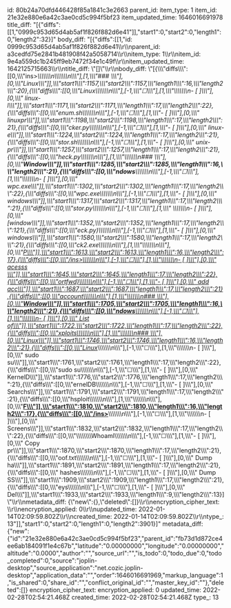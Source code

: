 id: 80b24a70dfd446428f85a1841c3e2663
parent_id: 
item_type: 1
item_id: 21e32e880e6a42c3ae0cd5c994f5bf23
item_updated_time: 1646016691978
title_diff: "[{\"diffs\":[[1,\"0999c953d65d4ab5af1f826f882d6e41\"]],\"start1\":0,\"start2\":0,\"length1\":0,\"length2\":32}]"
body_diff: "[{\"diffs\":[[1,\"id: 0999c953d65d4ab5af1f826f882d6e41\\\r\\\nparent_id: a3cedfd75e2841b481908f42a5058714\\\r\\\nitem_type: 1\\\r\\\nitem_id: 9e4a559dc1b245ff9eb7472f34e1c49f\\\r\\\nitem_updated_time: 1642125715663\\\r\\\ntitle_diff: \\\"[]\\\"\\\r\\\nbody_diff: \\\"[{\\\\\\\"diffs\\\\\\\":[[0,\\\\\\\"ins>**\\\\\\\\\\\\\n\\\\\\\\\\\\\n\\\\\\\"],[1,\\\\\\\"### \\\\\\\"],[0,\\\\\\\"**Linux*\\\\\\\"]],\\\\\\\"start1\\\\\\\":1157,\\\\\\\"start2\\\\\\\":1157,\\\\\\\"length1\\\\\\\":16,\\\\\\\"length2\\\\\\\":20},{\\\\\\\"diffs\\\\\\\":[[0,\\\\\\\"Linux**\\\\\\\\\\\\\n\\\\\\\"],[-1,\\\\\\\"☐\\\\\\\"],[1,\\\\\\\"\\\\\\\\\\\\\n- [ ]\\\\\\\"],[0,\\\\\\\" linux-l\\\\\\\"]],\\\\\\\"start1\\\\\\\":1171,\\\\\\\"start2\\\\\\\":1171,\\\\\\\"length1\\\\\\\":17,\\\\\\\"length2\\\\\\\":22},{\\\\\\\"diffs\\\\\\\":[[0,\\\\\\\"enum.sh\\\\\\\\\\\\\n\\\\\\\"],[-1,\\\\\\\"☐\\\\\\\"],[1,\\\\\\\"- [ ]\\\\\\\"],[0,\\\\\\\" linuxpr\\\\\\\"]],\\\\\\\"start1\\\\\\\":1198,\\\\\\\"start2\\\\\\\":1198,\\\\\\\"length1\\\\\\\":17,\\\\\\\"length2\\\\\\\":21},{\\\\\\\"diffs\\\\\\\":[[0,\\\\\\\"cker.py\\\\\\\\\\\\\n\\\\\\\"],[-1,\\\\\\\"☐\\\\\\\"],[1,\\\\\\\"- [ ]\\\\\\\"],[0,\\\\\\\" linux-e\\\\\\\"]],\\\\\\\"start1\\\\\\\":1224,\\\\\\\"start2\\\\\\\":1224,\\\\\\\"length1\\\\\\\":17,\\\\\\\"length2\\\\\\\":21},{\\\\\\\"diffs\\\\\\\":[[0,\\\\\\\"stor.sh\\\\\\\\\\\\\n\\\\\\\"],[-1,\\\\\\\"☐\\\\\\\"],[1,\\\\\\\"- [ ]\\\\\\\"],[0,\\\\\\\" unix-pr\\\\\\\"]],\\\\\\\"start1\\\\\\\":1257,\\\\\\\"start2\\\\\\\":1257,\\\\\\\"length1\\\\\\\":17,\\\\\\\"length2\\\\\\\":21},{\\\\\\\"diffs\\\\\\\":[[0,\\\\\\\"heck.py\\\\\\\\\\\\\n\\\\\\\"],[1,\\\\\\\"\\\\\\\\\\\\\n### \\\\\\\"],[0,\\\\\\\"**Window\\\\\\\"]],\\\\\\\"start1\\\\\\\":1285,\\\\\\\"start2\\\\\\\":1285,\\\\\\\"length1\\\\\\\":16,\\\\\\\"length2\\\\\\\":21},{\\\\\\\"diffs\\\\\\\":[[0,\\\\\\\"ndows**\\\\\\\\\\\\\n\\\\\\\"],[-1,\\\\\\\"☐\\\\\\\"],[1,\\\\\\\"\\\\\\\\\\\\\n- [ ]\\\\\\\"],[0,\\\\\\\" wpc.exe\\\\\\\"]],\\\\\\\"start1\\\\\\\":1302,\\\\\\\"start2\\\\\\\":1302,\\\\\\\"length1\\\\\\\":17,\\\\\\\"length2\\\\\\\":22},{\\\\\\\"diffs\\\\\\\":[[0,\\\\\\\"wpc.exe\\\\\\\\\\\\\n\\\\\\\"],[-1,\\\\\\\"☐\\\\\\\"],[1,\\\\\\\"- [ ]\\\\\\\"],[0,\\\\\\\" windows\\\\\\\"]],\\\\\\\"start1\\\\\\\":1317,\\\\\\\"start2\\\\\\\":1317,\\\\\\\"length1\\\\\\\":17,\\\\\\\"length2\\\\\\\":21},{\\\\\\\"diffs\\\\\\\":[[0,\\\\\\\"stor.py\\\\\\\\\\\\\n\\\\\\\"],[-1,\\\\\\\"☐\\\\\\\"],[1,\\\\\\\"    [](https://github.com/pentestmonkey/windows-privesc-check/blob/master/windows_privesc_check.py)\\\\\\\\\\\\\n- [ ]\\\\\\\"],[0,\\\\\\\" [window\\\\\\\"]],\\\\\\\"start1\\\\\\\":1352,\\\\\\\"start2\\\\\\\":1352,\\\\\\\"length1\\\\\\\":17,\\\\\\\"length2\\\\\\\":121},{\\\\\\\"diffs\\\\\\\":[[0,\\\\\\\"eck.py)\\\\\\\\\\\\\n\\\\\\\"],[-1,\\\\\\\"☐\\\\\\\"],[1,\\\\\\\"- [ ]\\\\\\\"],[0,\\\\\\\" windows\\\\\\\"]],\\\\\\\"start1\\\\\\\":1580,\\\\\\\"start2\\\\\\\":1580,\\\\\\\"length1\\\\\\\":17,\\\\\\\"length2\\\\\\\":21},{\\\\\\\"diffs\\\\\\\":[[0,\\\\\\\"ck2.exe\\\\\\\\\\\\\n\\\\\\\"],[1,\\\\\\\"\\\\\\\\\\\\\n\\\\\\\"],[0,\\\\\\\"**<ins>P\\\\\\\"]],\\\\\\\"start1\\\\\\\":1613,\\\\\\\"start2\\\\\\\":1613,\\\\\\\"length1\\\\\\\":16,\\\\\\\"length2\\\\\\\":17},{\\\\\\\"diffs\\\\\\\":[[0,\\\\\\\"/ins>**\\\\\\\\\\\\\n\\\\\\\"],[-1,\\\\\\\"☐\\\\\\\"],[1,\\\\\\\"\\\\\\\\\\\\\n- [ ]\\\\\\\"],[0,\\\\\\\" acesss \\\\\\\"]],\\\\\\\"start1\\\\\\\":1645,\\\\\\\"start2\\\\\\\":1645,\\\\\\\"length1\\\\\\\":17,\\\\\\\"length2\\\\\\\":22},{\\\\\\\"diffs\\\\\\\":[[0,\\\\\\\"ortfwd)\\\\\\\\\\\\\n\\\\\\\"],[-1,\\\\\\\"☐\\\\\\\"],[1,\\\\\\\"- [ ]\\\\\\\"],[0,\\\\\\\" add acc\\\\\\\"]],\\\\\\\"start1\\\\\\\":1687,\\\\\\\"start2\\\\\\\":1687,\\\\\\\"length1\\\\\\\":17,\\\\\\\"length2\\\\\\\":21},{\\\\\\\"diffs\\\\\\\":[[0,\\\\\\\"account\\\\\\\\\\\\\n\\\\\\\"],[1,\\\\\\\"\\\\\\\\\\\\\n### \\\\\\\"],[0,\\\\\\\"**Window\\\\\\\"]],\\\\\\\"start1\\\\\\\":1705,\\\\\\\"start2\\\\\\\":1705,\\\\\\\"length1\\\\\\\":16,\\\\\\\"length2\\\\\\\":21},{\\\\\\\"diffs\\\\\\\":[[0,\\\\\\\"ndows**\\\\\\\\\\\\\n\\\\\\\"],[-1,\\\\\\\"☐\\\\\\\"],[1,\\\\\\\"\\\\\\\\\\\\\n- [ ]\\\\\\\"],[0,\\\\\\\" List of\\\\\\\"]],\\\\\\\"start1\\\\\\\":1722,\\\\\\\"start2\\\\\\\":1722,\\\\\\\"length1\\\\\\\":17,\\\\\\\"length2\\\\\\\":22},{\\\\\\\"diffs\\\\\\\":[[0,\\\\\\\"xploits\\\\\\\\\\\\\n\\\\\\\"],[1,\\\\\\\"\\\\\\\\\\\\\n### \\\\\\\"],[0,\\\\\\\"**Linux*\\\\\\\"]],\\\\\\\"start1\\\\\\\":1746,\\\\\\\"start2\\\\\\\":1746,\\\\\\\"length1\\\\\\\":16,\\\\\\\"length2\\\\\\\":21},{\\\\\\\"diffs\\\\\\\":[[0,\\\\\\\"Linux**\\\\\\\\\\\\\n\\\\\\\"],[-1,\\\\\\\"☐\\\\\\\"],[1,\\\\\\\"\\\\\\\\\\\\\n- [ ]\\\\\\\"],[0,\\\\\\\" sudo su\\\\\\\"]],\\\\\\\"start1\\\\\\\":1761,\\\\\\\"start2\\\\\\\":1761,\\\\\\\"length1\\\\\\\":17,\\\\\\\"length2\\\\\\\":22},{\\\\\\\"diffs\\\\\\\":[[0,\\\\\\\"sudo su\\\\\\\\\\\\\n\\\\\\\"],[-1,\\\\\\\"☐\\\\\\\"],[1,\\\\\\\"- [ ]\\\\\\\"],[0,\\\\\\\" KernelD\\\\\\\"]],\\\\\\\"start1\\\\\\\":1776,\\\\\\\"start2\\\\\\\":1776,\\\\\\\"length1\\\\\\\":17,\\\\\\\"length2\\\\\\\":21},{\\\\\\\"diffs\\\\\\\":[[0,\\\\\\\"ernelDB\\\\\\\\\\\\\n\\\\\\\"],[-1,\\\\\\\"☐\\\\\\\"],[1,\\\\\\\"- [ ]\\\\\\\"],[0,\\\\\\\" Searchs\\\\\\\"]],\\\\\\\"start1\\\\\\\":1791,\\\\\\\"start2\\\\\\\":1791,\\\\\\\"length1\\\\\\\":17,\\\\\\\"length2\\\\\\\":21},{\\\\\\\"diffs\\\\\\\":[[0,\\\\\\\"hsploit\\\\\\\\\\\\\n\\\\\\\"],[1,\\\\\\\"\\\\\\\\\\\\\n\\\\\\\"],[0,\\\\\\\"**<ins>F\\\\\\\"]],\\\\\\\"start1\\\\\\\":1810,\\\\\\\"start2\\\\\\\":1810,\\\\\\\"length1\\\\\\\":16,\\\\\\\"length2\\\\\\\":17},{\\\\\\\"diffs\\\\\\\":[[0,\\\\\\\"/ins>**\\\\\\\\\\\\\n\\\\\\\"],[-1,\\\\\\\"☐\\\\\\\"],[1,\\\\\\\"\\\\\\\\\\\\\n- [ ]\\\\\\\"],[0,\\\\\\\" Screens\\\\\\\"]],\\\\\\\"start1\\\\\\\":1832,\\\\\\\"start2\\\\\\\":1832,\\\\\\\"length1\\\\\\\":17,\\\\\\\"length2\\\\\\\":22},{\\\\\\\"diffs\\\\\\\":[[0,\\\\\\\"\\\\\\\\\\\\\\\\WhoamI\\\\\\\\\\\\\n\\\\\\\"],[-1,\\\\\\\"☐\\\\\\\"],[1,\\\\\\\"- [ ]\\\\\\\"],[0,\\\\\\\" Copy pr\\\\\\\"]],\\\\\\\"start1\\\\\\\":1870,\\\\\\\"start2\\\\\\\":1870,\\\\\\\"length1\\\\\\\":17,\\\\\\\"length2\\\\\\\":21},{\\\\\\\"diffs\\\\\\\":[[0,\\\\\\\"oof.txt\\\\\\\\\\\\\n\\\\\\\"],[-1,\\\\\\\"☐\\\\\\\"],[1,\\\\\\\"- [ ]\\\\\\\"],[0,\\\\\\\" Dump ha\\\\\\\"]],\\\\\\\"start1\\\\\\\":1891,\\\\\\\"start2\\\\\\\":1891,\\\\\\\"length1\\\\\\\":17,\\\\\\\"length2\\\\\\\":21},{\\\\\\\"diffs\\\\\\\":[[0,\\\\\\\" hashes\\\\\\\\\\\\\n\\\\\\\"],[-1,\\\\\\\"☐\\\\\\\"],[1,\\\\\\\"- [ ]\\\\\\\"],[0,\\\\\\\" Dump SS\\\\\\\"]],\\\\\\\"start1\\\\\\\":1909,\\\\\\\"start2\\\\\\\":1909,\\\\\\\"length1\\\\\\\":17,\\\\\\\"length2\\\\\\\":21},{\\\\\\\"diffs\\\\\\\":[[0,\\\\\\\"eys\\\\\\\\\\\\\n\\\\\\\"],[-1,\\\\\\\"☐\\\\\\\"],[1,\\\\\\\"- [ ]\\\\\\\"],[0,\\\\\\\" Del\\\\\\\"]],\\\\\\\"start1\\\\\\\":1933,\\\\\\\"start2\\\\\\\":1933,\\\\\\\"length1\\\\\\\":9,\\\\\\\"length2\\\\\\\":13}]\\\"\\\r\\\nmetadata_diff: {\\\"new\\\":{},\\\"deleted\\\":[]}\\\r\\\nencryption_cipher_text: \\\r\\\nencryption_applied: 0\\\r\\\nupdated_time: 2022-01-14T02:09:59.802Z\\\r\\\ncreated_time: 2022-01-14T02:09:59.802Z\\\r\\\ntype_: 13\"]],\"start1\":0,\"start2\":0,\"length1\":0,\"length2\":3901}]"
metadata_diff: {"new":{"id":"21e32e880e6a42c3ae0cd5c994f5bf23","parent_id":"fb73d1d872ce4ee6ab184091f1e4c67b","latitude":"0.00000000","longitude":"0.00000000","altitude":"0.0000","author":"","source_url":"","is_todo":0,"todo_due":0,"todo_completed":0,"source":"joplin-desktop","source_application":"net.cozic.joplin-desktop","application_data":"","order":1646016691969,"markup_language":1,"is_shared":0,"share_id":"","conflict_original_id":"","master_key_id":""},"deleted":[]}
encryption_cipher_text: 
encryption_applied: 0
updated_time: 2022-02-28T02:54:21.468Z
created_time: 2022-02-28T02:54:21.468Z
type_: 13